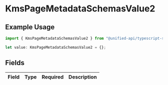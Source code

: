 # KmsPageMetadataSchemasValue2

## Example Usage

```typescript
import { KmsPageMetadataSchemasValue2 } from "@unified-api/typescript-sdk/sdk/models/shared";

let value: KmsPageMetadataSchemasValue2 = {};
```

## Fields

| Field       | Type        | Required    | Description |
| ----------- | ----------- | ----------- | ----------- |